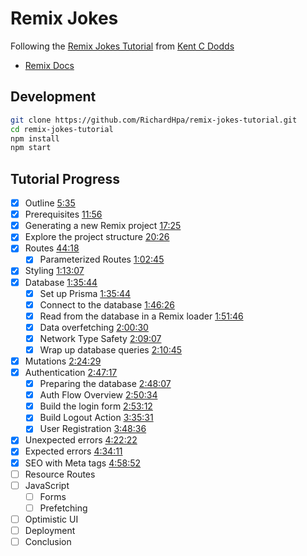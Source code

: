 # Remix Jokes

Following the [Remix Jokes Tutorial](https://www.youtube.com/watch?v=hsIWJpuxNj0&t=19243s&ab_channel=Remix) from [Kent C Dodds](https://kentcdodds.com/)

- [Remix Docs](https://remix.run/docs)

## Development

```sh
git clone https://github.com/RichardHpa/remix-jokes-tutorial.git
cd remix-jokes-tutorial
npm install
npm start
```

## Tutorial Progress

- [x] Outline [5:35](https://www.youtube.com/watch?v=hsIWJpuxNj0&t=335s)
- [x] Prerequisites [11:56](https://youtu.be/hsIWJpuxNj0?t=676)
- [x] Generating a new Remix project [17:25](https://youtu.be/hsIWJpuxNj0?t=1045)
- [x] Explore the project structure [20:26](https://youtu.be/hsIWJpuxNj0?t=1226)
- [x] Routes [44:18](https://youtu.be/hsIWJpuxNj0?t=2658)
  - [x] Parameterized Routes [1:02:45](https://youtu.be/hsIWJpuxNj0?t=3765)
- [x] Styling [1:13:07](https://youtu.be/hsIWJpuxNj0?t=4387)
- [x] Database [1:35:44](https://youtu.be/hsIWJpuxNj0?t=5744)
  - [x] Set up Prisma [1:35:44](https://youtu.be/hsIWJpuxNj0?t=5744)
  - [x] Connect to the database [1:46:26](https://youtu.be/hsIWJpuxNj0?t=6376)
  - [x] Read from the database in a Remix loader [1:51:46](https://youtu.be/hsIWJpuxNj0?t=6706)
  - [x] Data overfetching [2:00:30](https://youtu.be/hsIWJpuxNj0?t=7230)
  - [x] Network Type Safety [2:09:07](https://youtu.be/hsIWJpuxNj0?t=7747)
  - [x] Wrap up database queries [2:10:45](https://youtu.be/hsIWJpuxNj0?t=7845)
- [x] Mutations [2:24:29](https://youtu.be/hsIWJpuxNj0?t=8669)
- [x] Authentication [2:47:17](https://youtu.be/hsIWJpuxNj0?t=10037)
  - [x] Preparing the database [2:48:07](https://youtu.be/hsIWJpuxNj0?t=10087)
  - [x] Auth Flow Overview [2:50:34](https://youtu.be/hsIWJpuxNj0?t=10234)
  - [x] Build the login form [2:53:12](https://youtu.be/hsIWJpuxNj0?t=10392)
  - [x] Build Logout Action [3:35:31](https://youtu.be/hsIWJpuxNj0?t=12931)
  - [x] User Registration [3:48:36](https://youtu.be/hsIWJpuxNj0?t=13716)
- [x] Unexpected errors [4:22:22](https://youtu.be/hsIWJpuxNj0?t=15742)
- [x] Expected errors [4:34:11](https://youtu.be/hsIWJpuxNj0?t=16451)
- [x] SEO with Meta tags [4:58:52](https://youtu.be/hsIWJpuxNj0?t=17932)
- [ ] Resource Routes
- [ ] JavaScript
  - [ ] Forms
  - [ ] Prefetching
- [ ] Optimistic UI
- [ ] Deployment
- [ ] Conclusion
